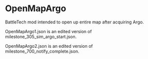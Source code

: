 # OpenMapArgo
BattleTech mod intended to open up entire map after acquiring Argo.

OpenMapArgo1.json is an edited version of milestone_305_sim_argo_start.json.

OpenMapArgo2.json is an edited version of milestone_700_notify_complete.json.

